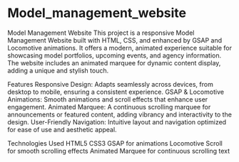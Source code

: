# Model_management_website
Model Management Website
This project is a responsive Model Management Website built with HTML, CSS, and enhanced by GSAP and Locomotive animations. It offers a modern, animated experience suitable for showcasing model portfolios, upcoming events, and agency information. The website includes an animated marquee for dynamic content display, adding a unique and stylish touch.

Features
Responsive Design: Adapts seamlessly across devices, from desktop to mobile, ensuring a consistent experience.
GSAP & Locomotive Animations: Smooth animations and scroll effects that enhance user engagement.
Animated Marquee: A continuous scrolling marquee for announcements or featured content, adding vibrancy and interactivity to the design.
User-Friendly Navigation: Intuitive layout and navigation optimized for ease of use and aesthetic appeal.

Technologies Used
HTML5
CSS3
GSAP for animations
Locomotive Scroll for smooth scrolling effects
Animated Marquee for continuous scrolling text
